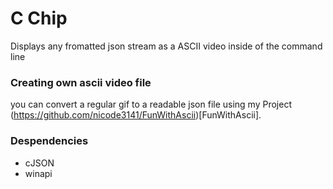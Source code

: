 # C Chip

Displays any fromatted json stream as a ASCII video inside of the command line

### Creating own ascii video file
you can convert a regular gif to a readable json file using my Project (https://github.com/nicode3141/FunWithAscii)[FunWithAscii].

### Despendencies
 - cJSON
 - winapi